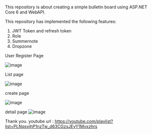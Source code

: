 This repository is about creating a simple bulletin board using ASP.NET Core 6 and WebAPI. 

This repository has implemented the following features:
1. JWT Token and refresh token
2. Role
3. Summernote
4. Dropzone


User Register Page 

![image](https://github.com/tigersarang/aspnetmvc_api/assets/5335567/9d97e45a-4e8a-4c07-970c-b2bf72ed582e)

List page

![image](https://github.com/tigersarang/aspnetmvc_api/assets/5335567/f411daa6-a9dd-43a8-839f-d43602fad06d)


create page

![image](https://github.com/tigersarang/aspnetmvc_api/assets/5335567/a9295837-8e79-43b2-b6e9-67f36c97c90c)



detail page
![image](https://github.com/tigersarang/aspnetmvc_api/assets/5335567/19998aae-5139-44dd-91e1-7f1bf65d3c8f)




Thank you.
youtube url : https://youtube.com/playlist?list=PLNqsvjhP1nzTw_d63CGzsJEyY1Mvxzhrs
